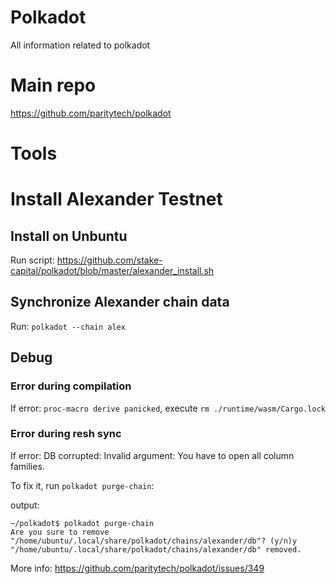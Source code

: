 # Polkadot
All information related to polkadot

# Main repo

https://github.com/paritytech/polkadot

# Tools

# Install Alexander Testnet

## Install on Unbuntu

Run script: https://github.com/stake-capital/polkadot/blob/master/alexander_install.sh

## Synchronize Alexander chain data

Run: `polkadot --chain alex`

## Debug

### Error during compilation

If error: `proc-macro derive panicked`, execute `rm ./runtime/wasm/Cargo.lock`

### Error during resh sync

If error: DB corrupted: Invalid argument: You have to open all column families.

To fix it, run `polkadot purge-chain`:

output:

```
~/polkadot$ polkadot purge-chain
Are you sure to remove "/home/ubuntu/.local/share/polkadot/chains/alexander/db"? (y/n)y
"/home/ubuntu/.local/share/polkadot/chains/alexander/db" removed. 
```

More info: https://github.com/paritytech/polkadot/issues/349

